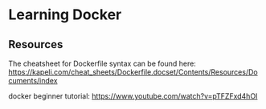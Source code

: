 # Learning Docker

## Resources
The cheatsheet for Dockerfile syntax can be found here: 
https://kapeli.com/cheat_sheets/Dockerfile.docset/Contents/Resources/Documents/index

docker beginner tutorial: 
https://www.youtube.com/watch?v=pTFZFxd4hOI